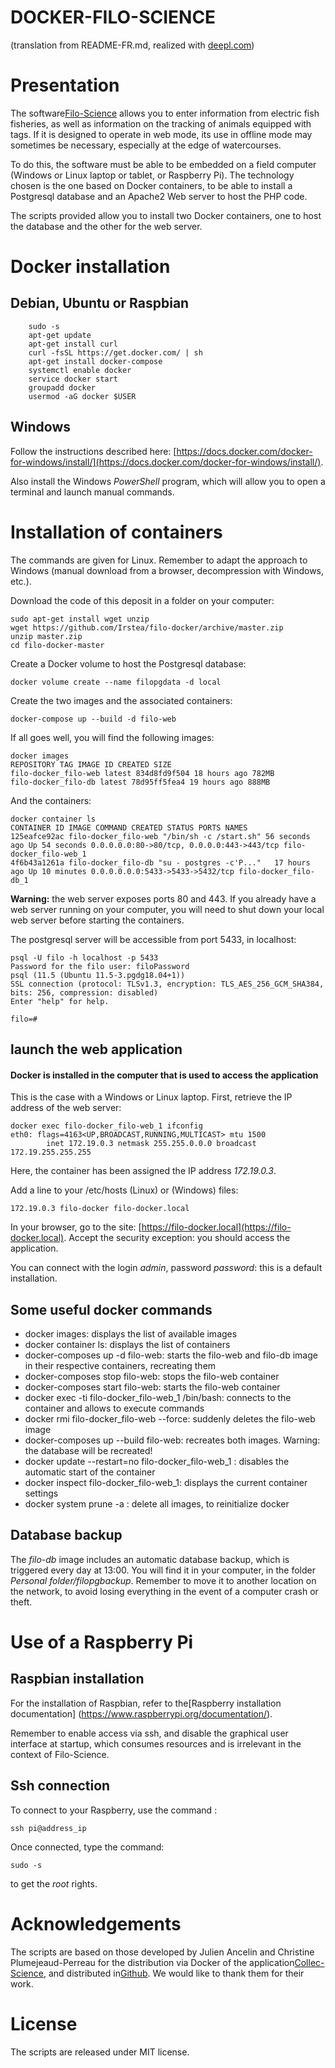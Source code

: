 DOCKER-FILO-SCIENCE
==================
(translation from README-FR.md, realized with [deepl.com](https://deepl.com/translator))
# Presentation

The software[Filo-Science](https://github.com/Irstea/filo-science) allows you to enter information from electric fish fisheries, as well as information on the tracking of animals equipped with tags. If it is designed to operate in web mode, its use in offline mode may sometimes be necessary, especially at the edge of watercourses.

To do this, the software must be able to be embedded on a field computer (Windows or Linux laptop or tablet, or Raspberry Pi). The technology chosen is the one based on Docker containers, to be able to install a Postgresql database and an Apache2 Web server to host the PHP code.

The scripts provided allow you to install two Docker containers, one to host the database and the other for the web server.

# Docker installation
## Debian, Ubuntu or Raspbian

```
    sudo -s
    apt-get update
    apt-get install curl
    curl -fsSL https://get.docker.com/ | sh
    apt-get install docker-compose
    systemctl enable docker
    service docker start
    groupadd docker
    usermod -aG docker $USER
```
## Windows
Follow the instructions described here: [https://docs.docker.com/docker-for-windows/install/](https://docs.docker.com/docker-for-windows/install/).

Also install the Windows *PowerShell* program, which will allow you to open a terminal and launch manual commands.

# Installation of containers
The commands are given for Linux. Remember to adapt the approach to Windows (manual download from a browser, decompression with Windows, etc.).

Download the code of this deposit in a folder on your computer:
```
sudo apt-get install wget unzip
wget https://github.com/Irstea/filo-docker/archive/master.zip
unzip master.zip
cd filo-docker-master
```
Create a Docker volume to host the Postgresql database:
```
docker volume create --name filopgdata -d local
```
Create the two images and the associated containers:
```
docker-compose up --build -d filo-web
```
If all goes well, you will find the following images:
```
docker images
REPOSITORY TAG IMAGE ID CREATED SIZE
filo-docker_filo-web latest 834d8fd9f504 18 hours ago 782MB
filo-docker_filo-db latest 78d95ff5fea4 19 hours ago 888MB
```

And the containers:
```
docker container ls
CONTAINER ID IMAGE COMMAND CREATED STATUS PORTS NAMES
125eafce92ac filo-docker_filo-web "/bin/sh -c /start.sh" 56 seconds ago Up 54 seconds 0.0.0.0.0:80->80/tcp, 0.0.0.0:443->443/tcp filo-docker_filo-web_1
4f6b43a1261a filo-docker_filo-db "su - postgres -c'P..."   17 hours ago Up 10 minutes 0.0.0.0.0.0:5433->5433->5432/tcp filo-docker_filo-db_1
```

**Warning:** the web server exposes ports 80 and 443. If you already have a web server running on your computer, you will need to shut down your local web server before starting the containers.

The postgresql server will be accessible from port 5433, in localhost:
```
psql -U filo -h localhost -p 5433
Password for the filo user: filoPassword
psql (11.5 (Ubuntu 11.5-3.pgdg18.04+1))
SSL connection (protocol: TLSv1.3, encryption: TLS_AES_256_GCM_SHA384, bits: 256, compression: disabled)
Enter "help" for help.

filo=#
```
## launch the web application
#### Docker is installed in the computer that is used to access the application
This is the case with a Windows or Linux laptop. First, retrieve the IP address of the web server:
```
docker exec filo-docker_filo-web_1 ifconfig
eth0: flags=4163<UP,BROADCAST,RUNNING,MULTICAST> mtu 1500
        inet 172.19.0.3 netmask 255.255.0.0.0 broadcast 172.19.255.255.255
```
Here, the container has been assigned the IP address *172.19.0.3*.

Add a line to your /etc/hosts (Linux) or (Windows) files:
```
172.19.0.3 filo-docker filo-docker.local
```
In your browser, go to the site: [https://filo-docker.local](https://filo-docker.local). Accept the security exception: you should access the application.

You can connect with the login *admin*, password *password*: this is a default installation.



## Some useful docker commands

* docker images: displays the list of available images
* docker container ls: displays the list of containers
* docker-composes up -d filo-web: starts the filo-web and filo-db image in their respective containers, recreating them
* docker-composes stop filo-web: stops the filo-web container
* docker-composes start filo-web: starts the filo-web container
* docker exec -ti filo-docker_filo-web_1 /bin/bash: connects to the container and allows to execute commands
* docker rmi filo-docker_filo-web --force: suddenly deletes the filo-web image
* docker-composes up --build filo-web: recreates both images. Warning: the database will be recreated!
* docker update --restart=no filo-docker_filo-web_1 : disables the automatic start of the container
* docker inspect filo-docker_filo-web_1: displays the current container settings
* docker system prune -a : delete all images, to reinitialize docker

## Database backup
The *filo-db* image includes an automatic database backup, which is triggered every day at 13:00. You will find it in your computer, in the folder *Personal folder/filopgbackup*. Remember to move it to another location on the network, to avoid losing everything in the event of a computer crash or theft.


# Use of a Raspberry Pi
## Raspbian installation

For the installation of Raspbian, refer to the[Raspberry installation documentation] (https://www.raspberrypi.org/documentation/).

Remember to enable access via ssh, and disable the graphical user interface at startup, which consumes resources and is irrelevant in the context of Filo-Science.

## Ssh connection
To connect to your Raspberry, use the command :
```
ssh pi@address_ip
```
Once connected, type the command:
```
sudo -s
```
to get the *root* rights.

# Acknowledgements

The scripts are based on those developed by Julien Ancelin and Christine Plumejeaud-Perreau for the distribution via Docker of the application[Collec-Science](https://github.com/Irstea/collec), and distributed in[Github](https://github.com/jancelin/docker-collec). We would like to thank them for their work.

# License

The scripts are released under MIT license.
